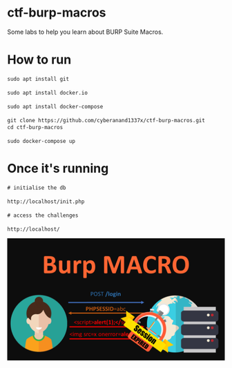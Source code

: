 # ctf-burp-macros
Some labs to help you learn about BURP Suite Macros.

# How to run

```
sudo apt install git

sudo apt install docker.io

sudo apt install docker-compose

git clone https://github.com/cyberanand1337x/ctf-burp-macros.git
cd ctf-burp-macros

sudo docker-compose up

```

# Once it's running

```
# initialise the db

http://localhost/init.php

# access the challenges

http://localhost/
```
![IMAGE](./assets/anand.png)
